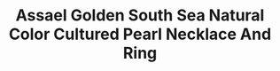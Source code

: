 ---
title: Assael Golden South Sea Natural Color Cultured Pearl Necklace And Ring
description: |
  Incredibly glamorous, this Golden South Sea Pearl Necklace and Ring set shimmers. Each pearl is naturally colored and perfectly matched, for a timeless statement.
specs: |
  RING: 14.9mm Golden South Sea Natural Color Cultured Pearl, 4.87 carats of Yellow marquise-cut Diamonds and 0.68 carats of White Diamonds, set in 18K White and Yellow Gold.

  NECKLACE: 12.0 - 15.5mm Golden South Sea Natural Color Cultured Pearls.
images:
  - image_path: /uploads/assael-golden-south-sea-natural-color-cultured-pearl-necklace-and-ring.png
_category:
order: 19
tags:
  - necklaces
  - rings
---